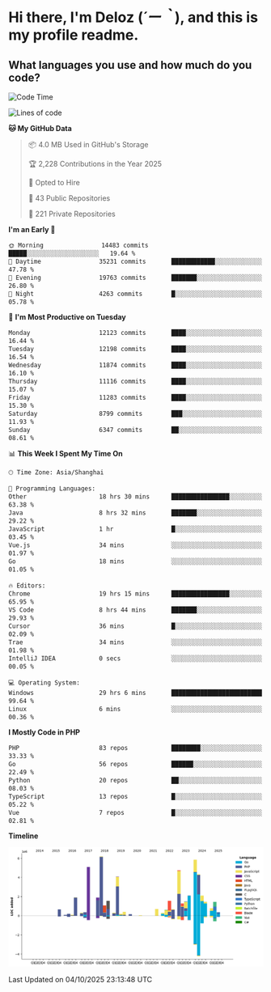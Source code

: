 # **Hi there, I'm Deloz (*´ー｀*), and this is my profile readme.**

## **What languages you use and how much do you code?**

<!--START_SECTION:waka-->
![Code Time](http://img.shields.io/badge/Code%20Time-7%2C671%20hrs%2047%20mins-blue)

![Lines of code](https://img.shields.io/badge/From%20Hello%20World%20I%27ve%20Written-54.0%20million%20lines%20of%20code-blue)

**🐱 My GitHub Data** 

> 📦 4.0 MB Used in GitHub's Storage 
 > 
> 🏆 2,228 Contributions in the Year 2025
 > 
> 💼 Opted to Hire
 > 
> 📜 43 Public Repositories 
 > 
> 🔑 221 Private Repositories 
 > 
**I'm an Early 🐤** 

```text
🌞 Morning                14483 commits       █████░░░░░░░░░░░░░░░░░░░░   19.64 % 
🌆 Daytime                35231 commits       ████████████░░░░░░░░░░░░░   47.78 % 
🌃 Evening                19763 commits       ███████░░░░░░░░░░░░░░░░░░   26.80 % 
🌙 Night                  4263 commits        █░░░░░░░░░░░░░░░░░░░░░░░░   05.78 % 
```
📅 **I'm Most Productive on Tuesday** 

```text
Monday                   12123 commits       ████░░░░░░░░░░░░░░░░░░░░░   16.44 % 
Tuesday                  12198 commits       ████░░░░░░░░░░░░░░░░░░░░░   16.54 % 
Wednesday                11874 commits       ████░░░░░░░░░░░░░░░░░░░░░   16.10 % 
Thursday                 11116 commits       ████░░░░░░░░░░░░░░░░░░░░░   15.07 % 
Friday                   11283 commits       ████░░░░░░░░░░░░░░░░░░░░░   15.30 % 
Saturday                 8799 commits        ███░░░░░░░░░░░░░░░░░░░░░░   11.93 % 
Sunday                   6347 commits        ██░░░░░░░░░░░░░░░░░░░░░░░   08.61 % 
```


📊 **This Week I Spent My Time On** 

```text
🕑︎ Time Zone: Asia/Shanghai

💬 Programming Languages: 
Other                    18 hrs 30 mins      ████████████████░░░░░░░░░   63.38 % 
Java                     8 hrs 32 mins       ███████░░░░░░░░░░░░░░░░░░   29.22 % 
JavaScript               1 hr                █░░░░░░░░░░░░░░░░░░░░░░░░   03.45 % 
Vue.js                   34 mins             ░░░░░░░░░░░░░░░░░░░░░░░░░   01.97 % 
Go                       18 mins             ░░░░░░░░░░░░░░░░░░░░░░░░░   01.05 % 

🔥 Editors: 
Chrome                   19 hrs 15 mins      ████████████████░░░░░░░░░   65.95 % 
VS Code                  8 hrs 44 mins       ███████░░░░░░░░░░░░░░░░░░   29.93 % 
Cursor                   36 mins             █░░░░░░░░░░░░░░░░░░░░░░░░   02.09 % 
Trae                     34 mins             ░░░░░░░░░░░░░░░░░░░░░░░░░   01.98 % 
IntelliJ IDEA            0 secs              ░░░░░░░░░░░░░░░░░░░░░░░░░   00.05 % 

💻 Operating System: 
Windows                  29 hrs 6 mins       █████████████████████████   99.64 % 
Linux                    6 mins              ░░░░░░░░░░░░░░░░░░░░░░░░░   00.36 % 
```

**I Mostly Code in PHP** 

```text
PHP                      83 repos            ████████░░░░░░░░░░░░░░░░░   33.33 % 
Go                       56 repos            ██████░░░░░░░░░░░░░░░░░░░   22.49 % 
Python                   20 repos            ██░░░░░░░░░░░░░░░░░░░░░░░   08.03 % 
TypeScript               13 repos            █░░░░░░░░░░░░░░░░░░░░░░░░   05.22 % 
Vue                      7 repos             █░░░░░░░░░░░░░░░░░░░░░░░░   02.81 % 
```



**Timeline**

![Lines of Code chart](https://raw.githubusercontent.com/deloz/deloz/main/assets/bar_graph.png)


 Last Updated on 04/10/2025 23:13:48 UTC
<!--END_SECTION:waka-->
